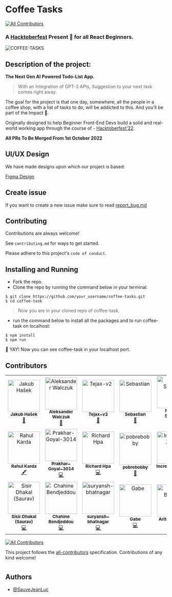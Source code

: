 # Coffee Tasks

<!-- ALL-CONTRIBUTORS-BADGE:START - Do not remove or modify this section -->
[![All Contributors](https://img.shields.io/badge/all_contributors-19-orange.svg?style=flat-square)](#contributors-)
<!-- ALL-CONTRIBUTORS-BADGE:END -->

### A [Hacktoberfest](https://hacktoberfest.com/) Present 🎁 for all React Beginners.

![COFFEE-TASKS](https://user-images.githubusercontent.com/73312468/194117721-5dd0f3fc-98e3-4827-b964-941446f1f014.gif)

## **Description of the project:**

<b>The Next Gen AI Powered Todo-List App.</b>

> With an Integration of GPT-3 APIs, Suggestion to your next task comes right away.

The goal for the project is that one day, somewhere, all the people in a coffee shop, with a list of tasks to do, will be addicted to this.
And you'll be part of the Impact 🙂.

Originally designed to help Beginner Front-End Devs build a solid
and real-world working app through the course of - [Hacktoberfest'22](https://hacktoberfest.com/).

**All PRs To Be Merged From 1st October 2022**

## UI/UX Design

We have made designs upon which our project is based:

[Figma Design](https://www.figma.com/file/2DdRHkoszU7lxTvcyBchJ8/React-TODO?node-id=0%3A1)

## Create issue

If you want to create a new issue make sure to read [report_bug.md](.github/ISSUE_TEMPLATE/bug_report.md)

## Contributing

Contributions are always welcome!

See `contributing.md` for ways to get started.

Please adhere to this project's `code of conduct`.

## Installing and Running

- Fork the repo.
- Clone the repo by running the command below in your terminal:

```console
$ git clone https://github.com/your_username/coffee-tasks.git
$ cd coffee-task
```

> Now you are in your cloned repo of coffee-task.

- run the command below to install all the packages and to run coffee-task on localhost:

```console
$ npm install
$ npm run
```

🥳 YAY! Now you can see coffee-task in your localhost port.

## Contributors

<!-- ALL-CONTRIBUTORS-LIST:START - Do not remove or modify this section -->
<!-- prettier-ignore-start -->
<!-- markdownlint-disable -->
<table>
  <tbody>
    <tr>
      <td align="center"><a href="https://github.com/kubahasek"><img src="https://avatars.githubusercontent.com/u/28836407?v=4?s=100" width="100px;" alt="Jakub Hašek"/><br /><sub><b>Jakub Hašek</b></sub></a><br /><a href="https://github.com/SauveJeanLuc/coffee-tasks/commits?author=kubahasek" title="Documentation">📖</a></td>
      <td align="center"><a href="https://linkedin.com/in/aleksanderwalczuk/"><img src="https://avatars.githubusercontent.com/u/33238158?v=4?s=100" width="100px;" alt="Aleksander Walczuk"/><br /><sub><b>Aleksander Walczuk</b></sub></a><br /><a href="#maintenance-aleksanderwalczuk" title="Maintenance">🚧</a></td>
      <td align="center"><a href="https://github.com/Tejax-v2"><img src="https://avatars.githubusercontent.com/u/92671877?v=4?s=100" width="100px;" alt="Tejax-v2"/><br /><sub><b>Tejax-v2</b></sub></a><br /><a href="https://github.com/SauveJeanLuc/coffee-tasks/commits?author=Tejax-v2" title="Documentation">📖</a></td>
      <td align="center"><a href="https://dev.to/gismo1337"><img src="https://avatars.githubusercontent.com/u/6397577?v=4?s=100" width="100px;" alt="Sebastian"/><br /><sub><b>Sebastian</b></sub></a><br /><a href="#tool-Gismo1337" title="Tools">🔧</a></td>
      <td align="center"><a href="http://thenishantsapkota.github.io"><img src="https://avatars.githubusercontent.com/u/60746512?v=4?s=100" width="100px;" alt="Nishant Sapkota"/><br /><sub><b>Nishant Sapkota</b></sub></a><br /><a href="https://github.com/SauveJeanLuc/coffee-tasks/commits?author=thenishantsapkota" title="Code">💻</a></td>
      <td align="center"><a href="https://github.com/manassahoo-dev"><img src="https://avatars.githubusercontent.com/u/6974223?v=4?s=100" width="100px;" alt="Manas Ranjan Sahoo"/><br /><sub><b>Manas Ranjan Sahoo</b></sub></a><br /><a href="https://github.com/SauveJeanLuc/coffee-tasks/commits?author=manassahoo-dev" title="Code">💻</a></td>
      <td align="center"><a href="https://www.linkedin.com/in/adnan-sameer-785103201/"><img src="https://avatars.githubusercontent.com/u/51002433?v=4?s=100" width="100px;" alt="Adnan Sameer"/><br /><sub><b>Adnan Sameer</b></sub></a><br /><a href="https://github.com/SauveJeanLuc/coffee-tasks/commits?author=adnansam110" title="Code">💻</a></td>
    </tr>
    <tr>
      <td align="center"><a href="https://rahulkarda.me"><img src="https://avatars.githubusercontent.com/u/76204863?v=4?s=100" width="100px;" alt="Rahul Karda"/><br /><sub><b>Rahul Karda</b></sub></a><br /><a href="#content-rahulkarda" title="Content">🖋</a></td>
      <td align="center"><a href="https://github.com/Prakhar-Goyal-3014"><img src="https://avatars.githubusercontent.com/u/73887104?v=4?s=100" width="100px;" alt="Prakhar-Goyal-3014"/><br /><sub><b>Prakhar-Goyal-3014</b></sub></a><br /><a href="https://github.com/SauveJeanLuc/coffee-tasks/commits?author=Prakhar-Goyal-3014" title="Code">💻</a></td>
      <td align="center"><a href="http://www.richard-hpa.com"><img src="https://avatars.githubusercontent.com/u/26518752?v=4?s=100" width="100px;" alt="Richard Hpa"/><br /><sub><b>Richard Hpa</b></sub></a><br /><a href="https://github.com/SauveJeanLuc/coffee-tasks/commits?author=RichardHpa" title="Code">💻</a></td>
      <td align="center"><a href="https://github.com/pobrebobby"><img src="https://avatars.githubusercontent.com/u/115002742?v=4?s=100" width="100px;" alt="pobrebobby"/><br /><sub><b>pobrebobby</b></sub></a><br /><a href="#design-pobrebobby" title="Design">🎨</a></td>
      <td align="center"><a href="https://github.com/IncredibleZuess"><img src="https://avatars.githubusercontent.com/u/57303461?v=4?s=100" width="100px;" alt="IncredibleZuess"/><br /><sub><b>IncredibleZuess</b></sub></a><br /><a href="https://github.com/SauveJeanLuc/coffee-tasks/commits?author=IncredibleZuess" title="Code">💻</a></td>
      <td align="center"><a href="http://rohankaran.github.io"><img src="https://avatars.githubusercontent.com/u/38720754?v=4?s=100" width="100px;" alt="Rohan Karan"/><br /><sub><b>Rohan Karan</b></sub></a><br /><a href="https://github.com/SauveJeanLuc/coffee-tasks/commits?author=RohanKaran" title="Code">💻</a></td>
      <td align="center"><a href="https://github.com/Onyelaudochukwuka"><img src="https://avatars.githubusercontent.com/u/82924100?v=4?s=100" width="100px;" alt="Onyela Udochukwuka"/><br /><sub><b>Onyela Udochukwuka</b></sub></a><br /><a href="https://github.com/SauveJeanLuc/coffee-tasks/commits?author=Onyelaudochukwuka" title="Code">💻</a></td>
    </tr>
    <tr>
      <td align="center"><a href="https://sisirdhakal.vercel.app/"><img src="https://avatars.githubusercontent.com/u/62702558?v=4?s=100" width="100px;" alt="Sisir Dhakal (Saurav)"/><br /><sub><b>Sisir Dhakal (Saurav)</b></sub></a><br /><a href="https://github.com/SauveJeanLuc/coffee-tasks/commits?author=sisirdhakal" title="Code">💻</a></td>
      <td align="center"><a href="https://github.com/ChahineBendjeddou"><img src="https://avatars.githubusercontent.com/u/83044371?v=4?s=100" width="100px;" alt="Chahine Bendjeddou"/><br /><sub><b>Chahine Bendjeddou</b></sub></a><br /><a href="https://github.com/SauveJeanLuc/coffee-tasks/commits?author=ChahineBendjeddou" title="Code">💻</a></td>
      <td align="center"><a href="https://github.com/suryansh-bhatnagar"><img src="https://avatars.githubusercontent.com/u/90460257?v=4?s=100" width="100px;" alt="suryansh-bhatnagar"/><br /><sub><b>suryansh-bhatnagar</b></sub></a><br /><a href="https://github.com/SauveJeanLuc/coffee-tasks/commits?author=suryansh-bhatnagar" title="Code">💻</a></td>
      <td align="center"><a href="https://www.sharesight.com/"><img src="https://avatars.githubusercontent.com/u/20451159?v=4?s=100" width="100px;" alt="Gabe"/><br /><sub><b>Gabe</b></sub></a><br /><a href="https://github.com/SauveJeanLuc/coffee-tasks/commits?author=gaber85" title="Code">💻</a></td>
      <td align="center"><a href="https://github.com/aritroCoder"><img src="https://avatars.githubusercontent.com/u/92646038?v=4?s=100" width="100px;" alt="Aritra Bhaduri"/><br /><sub><b>Aritra Bhaduri</b></sub></a><br /><a href="https://github.com/SauveJeanLuc/coffee-tasks/commits?author=aritroCoder" title="Code">💻</a></td>
    </tr>
  </tbody>
</table>

<!-- markdownlint-restore -->
<!-- prettier-ignore-end -->

<!-- ALL-CONTRIBUTORS-LIST:END -->

<!-- ALL-CONTRIBUTORS-BADGE:START - Do not remove or modify this section -->

[![All Contributors](https://img.shields.io/badge/all_contributors-13-orange.svg?style=flat-square)](#contributors)

This project follows the [all-contributors](https://github.com/all-contributors/all-contributors) specification. Contributions of any kind welcome!

# <!-- ALL-CONTRIBUTORS-BADGE:END -->

## Authors

- [@SauveJeanLuc](https://github.com/SauveJeanLuce)
